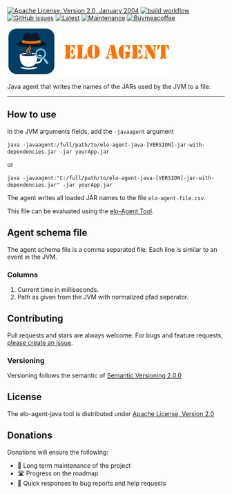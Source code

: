 [![Apache License, Version 2.0, January 2004](https://img.shields.io/github/license/apache/maven.svg?label=License)][license]
[![build workflow](https://github.com/elomagic/elo-agent-java/actions/workflows/maven.yml/badge.svg)](https://github.com/elomagic/elo-agent-java/actions)
[![GitHub issues](https://img.shields.io/github/issues-raw/elomagic/elo-agent-java)](https://github.com/elomagic/elo-agent-java/issues)
[![Latest](https://img.shields.io/github/release/elomagic/elo-agent-java.svg)](https://github.com/elomagic/elo-agent-java/releases)
[![Maintenance](https://img.shields.io/badge/Maintained%3F-yes-green.svg)](https://github.com/elomagic/elo-agent-java/graphs/commit-activity)
[![Buymeacoffee](https://badgen.net/badge/icon/buymeacoffee?icon=buymeacoffee&label)](https://www.buymeacoffee.com/elomagic)

![](/doc/header.png "Logo")

Java agent that writes the names of the JARs used by the JVM to a file.

---

## How to use

In the JVM arguments fields, add the ``-javaagent`` argument

```shell
java -javaagent:/full/path/to/elo-agent-java-[VERSION]-jar-with-dependencies.jar -jar yourApp.jar
```

or 

```shell
java -javaagent:"C:/full/path/to/elo-agent-java-[VERSION]-jar-with-dependencies.jar" -jar yourApp.jar
```

The agent writes all loaded JAR names to the file ```elo-agent-file.csv```.

This file can be evaluated using the [elo-Agent Tool](https://github.com/elomagic/elo-agent).

## Agent schema file

The agent schema file is a comma separated file. Each line is similar to an event in the JVM.

### Columns

1. Current time in milliseconds.
2. Path as given from the JVM with normalized pfad seperator. 

## Contributing

Pull requests and stars are always welcome. For bugs and feature requests, [please create an issue](../../issues/new).

### Versioning

Versioning follows the semantic of [Semantic Versioning 2.0.0](https://semver.org/)

## License

The elo-agent-java tool is distributed under [Apache License, Version 2.0][license]

## Donations

Donations will ensure the following:

* 🔨 Long term maintenance of the project
* 🛣 Progress on the roadmap
* 🐛 Quick responses to bug reports and help requests

[license]: https://www.apache.org/licenses/LICENSE-2.0




